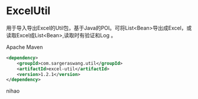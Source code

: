 # ExcelUtil

用于导入导出Excel的Util包，基于Java的POI。可将List&lt;Bean>导出成Excel，或读取Excel成List&lt;Bean>,读取时有验证和Log 。


Apache Maven
``` xml
<dependency>
    <groupId>com.sargeraswang.util</groupId>
    <artifactId>excel-util</artifactId>
    <version>1.2.1</version>
</dependency>
```
nihao